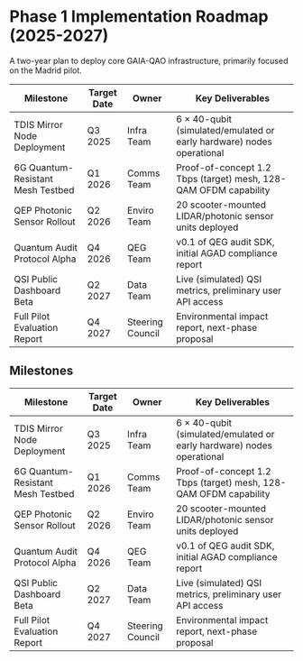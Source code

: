 # Phase 1 Implementation Roadmap (2025-2027)

A two-year plan to deploy core GAIA-QAO infrastructure, primarily focused on the Madrid pilot.

| Milestone | Target Date | Owner | Key Deliverables |
|---------------------------|-----------------|-----------------|-----------------|
| TDIS Mirror Node Deployment | Q3 2025 | Infra Team | 6 × 40-qubit (simulated/emulated or early hardware) nodes operational |
| 6G Quantum-Resistant Mesh Testbed | Q1 2026 | Comms Team | Proof-of-concept 1.2 Tbps (target) mesh, 128-QAM OFDM capability |
| QEP Photonic Sensor Rollout | Q2 2026 | Enviro Team | 20 scooter-mounted LIDAR/photonic sensor units deployed |
| Quantum Audit Protocol Alpha | Q4 2026 | QEG Team | v0.1 of QEG audit SDK, initial AGAD compliance report |
| QSI Public Dashboard Beta | Q2 2027 | Data Team | Live (simulated) QSI metrics, preliminary user API access |
| Full Pilot Evaluation Report | Q4 2027 | Steering Council | Environmental impact report, next-phase proposal |

## Milestones

| Milestone | Target Date | Owner | Key Deliverables |
|---------------------------|-----------------|-----------------|-----------------|
| TDIS Mirror Node Deployment | Q3 2025 | Infra Team | 6 × 40-qubit (simulated/emulated or early hardware) nodes operational |
| 6G Quantum-Resistant Mesh Testbed | Q1 2026 | Comms Team | Proof-of-concept 1.2 Tbps (target) mesh, 128-QAM OFDM capability |
| QEP Photonic Sensor Rollout | Q2 2026 | Enviro Team | 20 scooter-mounted LIDAR/photonic sensor units deployed |
| Quantum Audit Protocol Alpha | Q4 2026 | QEG Team | v0.1 of QEG audit SDK, initial AGAD compliance report |
| QSI Public Dashboard Beta | Q2 2027 | Data Team | Live (simulated) QSI metrics, preliminary user API access |
| Full Pilot Evaluation Report | Q4 2027 | Steering Council | Environmental impact report, next-phase proposal |
